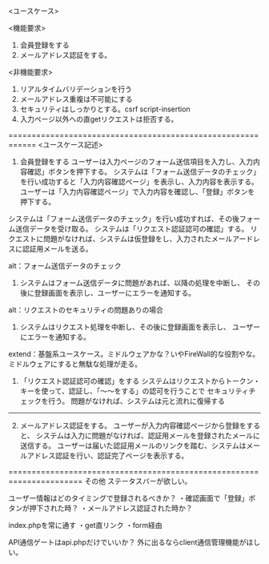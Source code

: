 <ユースケース>

<機能要求>
1. 会員登録をする
2. メールアドレス認証をする。

<非機能要求>
1. リアルタイムバリデーションを行う
2. メールアドレス重複は不可能にする
3. セキュリティはしっかりとする。csrf script-insertion
4. 入力ページ以外への直getリクエストは拒否する。

============================================================
<ユースケース記述>
1. 会員登録をする
ユーザーは入力ページのフォーム送信項目を入力し、入力内容確認」ボタンを押下する。
システムは「フォーム送信データのチェック」を行い成功すると「入力内容確認ページ」を表示し、入力内容を表示する。
ユーザーは「入力内容確認ページ」で入力内容を確認し、「登録」ボタンを押下する。

システムは「フォーム送信データのチェック」を行い成功すれば、その後フォーム送信データを受け取る。
システムは「リクエスト認証認可の確認」する。
リクエストに問題がなければ、システムは仮登録をし、入力されたメールアードレスに認証用メールを送る。

alt：フォーム送信データのチェック
1. システムはフォーム送信データに問題があれば、以降の処理を中断し、
その後に登録画面を表示し、ユーザーにエラーを通知する。

alt：リクエストのセキュリティの問題ありの場合
1. システムはリクエスト処理を中断し、その後に登録画面を表示し、
ユーザーにエラーを通知する。

extend：基盤系ユースケース。ミドルウェアかな？いやFireWall的な役割やな。ミドルウェアにすると無駄な処理が走る。
1. 「リクエスト認証認可の確認」をする
システムはリクエストからトークン・キーを使って、認証し、「〜〜をする」の認可を行うことで
セキュリティチェックを行う。
問題がなければ、システムは元と流れに復帰する






------------------------------------------------------

2. メールアドレス認証をする。
ユーザーが入力内容確認ページから登録をすると、
システムは入力に問題がなければ、認証用メールを登録されたメールに送信する。
ユーザーは届いた認証用メールのリンクを踏む、システムはメールアドレス認証を行い、認証完了ページを表示する。



======================================================================
その他
ステータスバーが欲しい。

ユーザー情報はどのタイミングで登録されるべきか？
・確認画面で「登録」ボタンが押下された時？
・メールアドレス認証された時か？


index.phpを常に通す
・get直リンク
・form経由

API通信ゲートはapi.phpだけでいいか？
外に出るならclient通信管理機能がほしい。

